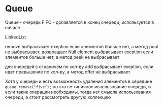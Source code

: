 # Queue

Queue - очередь FIFO - добавляется в конец очереди, используется в начале

LinkedList 

remove выбрасывает exeption если элементов больше нет, а метод pool не выбрасывает, возвращает Null
element выбрасывает exeption если элементов больше нет, а метод peek не выбрасывает

для очередей с ограничем по кол-ву
add выбрасывает exeption, если идет превышение по кол-ву, а метод offer не выбрасывает

Хотя у очереди и есть возможность удаления элементов в середине 
```queue.remove("five");```
но это не типичное использование очереди, и если такие операции необходимы, тогда нет смысла использования очереди, а стоит рассмотреть другую коллекцию